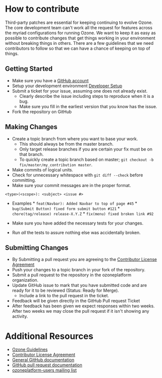 # How to contribute

Third-party patches are essential for keeping continuing to evolve Ozone. The core development team can't 
work all the request for features across the myriad configurations for running
Ozone. We want to keep it as easy as possible to contribute changes that
get things working in your environment without breaking things in others. There are a few guidelines that we
need contributors to follow so that we can have a chance of keeping on top of things.

## Getting Started

* Make sure you have a [GitHub account](https://github.com/signup/free)
* Setup your development environment [Developer Setup](https://github.com/ozoneplatform/ozp-documentation/wiki/Developer_Setup)
* Submit a ticket for your issue, assuming one does not already exist.
  * Clearly describe the issue including steps to reproduce when it is a bug.
  * Make sure you fill in the earliest version that you know has the issue.
* Fork the repository on GitHub

## Making Changes

* Create a topic branch from where you want to base your work.
  * This should always be from the master branch.
  * Only target release branches if you are certain your fix must be on that
    branch.
  * To quickly create a topic branch based on master; `git checkout -b fix/master/my_contribution master`.
* Make commits of logical units.
* Check for unnecessary whitespace with `git diff --check` before committing.
* Make sure your commit messages are in the proper format.

```
<type>(<scope>): <subject> <issue #>
```
   * Examples
    * `feat(Navbar): Added Navbar to top of page #45`
    * `bug(Submit Button) fixed form submit button #121`
    * `chore(tag/release) release-X.Y.Z`
    * `fix(menu) fixed broken link #92`
    

* Make sure you have added the necessary tests for your changes.
* Run _all_ the tests to assure nothing else was accidentally broken.

## Submitting Changes

* By Submitting a pull request you are agreeing to the [Contributor License Agreement](https://github.com/ozoneplatform/ozp-documentation/blob/master/cla.md)
* Push your changes to a topic branch in your fork of the repository.
* Submit a pull request to the repository in the ozoneplatform organization.
* Update GitHub issue to mark that you have submitted code and are ready for it to be reviewed (Status: Ready for Merge).
  * Include a link to the pull request in the ticket.
* Feedback will be given directly in the GitHub Pull request Ticket
* After feedback has been given we expect responses within two weeks. After two
  weeks we may close the pull request if it isn't showing any activity.

# Additional Resources



* [Ozone Guidelines](https://github.com/ozoneplatform/ozp-documentation)
* [Contributor License Agreement](https://github.com/ozoneplatform/ozp-documentation/blob/master/cla.md)
* [General GitHub documentation](https://help.github.com/)
* [GitHub pull request documentation](https://help.github.com/send-pull-requests/)
* [ozoneplatform-users mailing list](https://groups.google.com/forum/#!forum/ozoneplatform-users)
